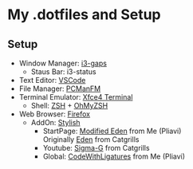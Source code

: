 # My .dotfiles and Setup

## Setup
 - Window Manager: [i3-gaps][i3gaps]
    - Staus Bar: i3-status
 - Text Editor: [VSCode][vscode]
 - File Manager: [PCManFM][pcmanfm]
 - Terminal Emulator: [Xfce4 Terminal][xfceterm]
    - Shell: [ZSH][zsh] + [OhMyZSH][ohmyzsh]
 - Web Browser: [Firefox][firefox]
    - AddOn: [Stylish][stylish]
        - StartPage: [Modified Eden][modEden] from Me (Pliavi)  
          Originally [Eden][eden] from Catgrills
        - Youtube: [Sigma-G][sigmag] from Catgrills
        - Global: [CodeWithLigatures][globalLigatures] from Me (Pliavi)

[i3gaps]: https://github.com/Airblader/i3
[polybar]: https://github.com/jaagr/polybar
[vscode]: https://code.visualstudio.com/
[pcmanfm]: https://github.com/lxqt/pcmanfm-qt
[xfceterm]: https://github.com/xfce-mirror/xfce4-terminal
[tmux]: https://github.com/tmux/tmux
[zsh]: https://github.com/zsh-users/zsh
[ohmyzsh]: http://ohmyz.sh/
[firefox]: https://www.mozilla.org/pt-BR/firefox/new/
[stylish]: https://chrome.google.com/webstore/detail/stylish-custom-themes-for/
[globalLigatures]: firefox/ligatures/
[sigmag]: https://github.com/Catgrills/Sigma-G
[modEden]: firefox/modified-eden
[eden]: https://github.com/Catgrills/Eden
